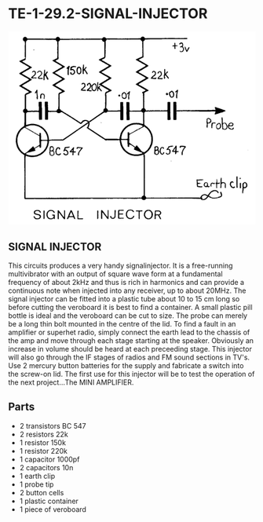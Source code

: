 # TE-1-29.2-SIGNAL-INJECTOR

![](https://github.com/SteveJustin1963/TE-1-29.2-SIGNAL-INJECTOR/blob/master/sig-injct-cct.png)

## SIGNAL INJECTOR
This circuits produces a very handy signalinjector. It is a free-running multivibrator with an output of square wave form at a fundamental frequency of about 2kHz and thus is rich in harmonics and can provide a continuous note when injected into any receiver, up to about 20MHz. The signal injector can be fitted into a plastic tube about 10 to 15 cm long so before cutting the veroboard it is best to find a container. A small plastic pill bottle is ideal and the veroboard can be cut to size. The probe can merely be a long thin bolt mounted in the centre of the lid. To find a fault in an amplifier or superhet radio, simply connect the earth lead to the chassis of the amp and move through each stage starting at the speaker. Obviously an increase in volume should be heard at each preceeding stage. This injector will also go through the IF stages of radios and FM sound sections in TV's. Use 2 mercury button batteries for the supply and fabricate a switch into the screw-on lid. The first use for this injector will be to test the operation of the next project...The MINI AMPLIFIER.  

## Parts
* 2 transistors BC 547
* 2 resistors 22k
* 1 resistor 150k
* 1 resistor 220k
* 1 capacitor 1000pf
* 2 capacitors 10n
* 1 earth clip
* 1 probe tip
* 2 button cells
* 1 plastic container
* 1 piece of veroboard 

